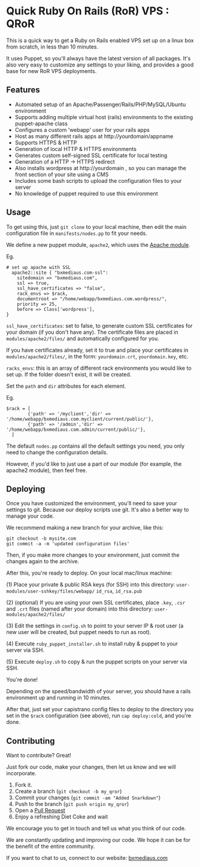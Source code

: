 Quick Ruby On Rails (RoR) VPS : QRoR
=============

This is a quick way to get a Ruby on Rails enabled VPS set up on a linux box from scratch, in less than 10 minutes.

It uses Puppet, so you'll always have the latest version of all packages. It's also very easy to customize any settings to your liking, and provides a good base for new RoR VPS deployments.

Features
-------

* Automated setup of an Apache/Passenger/Rails/PHP/MySQL/Ubuntu environment
* Supports adding multiple virtual host (rails) environments to the existing puppet-apache class
* Configures a custom 'webapp' user for your rails apps
* Host as many different rails apps at http://yourdomain/appname
* Supports HTTPS & HTTP
* Generation of local HTTP & HTTPS environments
* Generates custom self-signed SSL certificate for local testing
* Generation of a HTTP -> HTTPS redirect
* Also installs wordpress at http://yourdomain , so you can manage the front section of your site using a CMS
* Includes some bash scripts to upload the configuration files to your server
* No knowledge of puppet required to use this environment


Usage
-----

To get using this, just `git clone` to your local machine, then edit the main configuration file in `manifests/nodes.pp` to fit your needs.

We define a new puppet module, `apache2`, which uses the [Apache module][apache-puppet].

Eg.

    # set up apache with SSL
	  apache2::site { "bxmediaus.com-ssl":
        sitedomain => "bxmediaus.com",
        ssl => true,
        ssl_have_certificates => "false",
        rack_envs => $rack,
        documentroot => "/home/webapp/bxmediaus.com.wordpress/",
        priority => 25, 
        before => Class['wordpress'],
    }


`ssl_have_certificates`: set to false, to generate custom SSL certificates for your domain (if you don't have any). The certificate files are placed in `modules/apache2/files/` and automatically configured for you.

If you have certificates already, set it to true and place your certificates in `modules/apache2/files/`, in the form: `yourdomain.crt`, `yourdomain.key`, etc.


`racks_envs`: this is an array of different rack environments you would like to set up. If the folder doesn't exist, it will be created.

Set the `path` and `dir` attributes for each element.

Eg.

    $rack = [
	    	{'path' => '/myclient','dir' => '/home/webapp/bxmediaus.com.myclient/current/public/'}, 
    		{'path' => '/admin','dir' => '/home/webapp/bxmediaus.com.admin/current/public/'},
	  ]

	  
The default `nodes.pp` contains all the default settings you need, you only need to change the configuration details.

However, if you'd like to just use a part of our module (for example, the apache2 module), then feel free.


Deploying
-----

Once you have customized the environment, you'll need to save your settings to git. Because our deploy scripts use git. It's also a better way to manage your code.

We recommend making a new branch for your archive, like this:

    git checkout -b mysite.com
    git commit -a -m 'updated configuration files'
    
Then, if you make more changes to your environment, just commit the changes again to the archive.

After this, you're ready to deploy. On your local mac/linux machine:

(1) Place your private & public RSA keys (for SSH) into this directory: `user-modules/user-sshkey/files/webapp/` `id_rsa`, `id_rsa.pub`

(2) (optional) If you are using your own SSL certificates, place `.key`, `.csr` and `.crt` files (named after your domain) into this directory: `user-modules/apache2/files/`

(3) Edit the settings in `config.sh` to point to your server IP & root user (a new user will be created, but puppet needs to run as root).

(4) Execute `ruby_puppet_installer.sh` to install ruby & puppet to your server via SSH.

(5) Execute `deploy.sh` to copy & run the puppet scripts on your server via SSH.

You're done!

Depending on the speed/bandwidth of your server, you should have a rails environment up and running in 10 minutes.

After that, just set your capistrano config files to deploy to the directory you set in the `$rack` configuration (see above), run `cap deploy:cold`, and you're done.

Contributing
------------

Want to contribute? Great! 

Just fork our code, make your changes, then let us know and we will incorporate.

1. Fork it.
2. Create a branch (`git checkout -b my_qror`)
3. Commit your changes (`git commit -am "Added Snarkdown"`)
4. Push to the branch (`git push origin my_qror`)
5. Open a [Pull Request][1]
6. Enjoy a refreshing Diet Coke and wait

We encourage you to get in touch and tell us what you think of our code.

We are constantly updating and improving our code. We hope it can be for the benefit of the entire community.

If you want to chat to us, connect to our website: [bxmediaus.com][bxmediaus]


[bxmediaus]: https://bxmediaus.com
[apache-puppet]: https://github.com/puppetlabs/puppetlabs-apache
[r2hc]: http://github.com/github/markup/tree/master/lib/github/markups.rb#L13
[1]: http://github.com/github/markup/pulls

